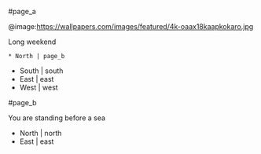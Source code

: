 #page_a



@image:https://wallpapers.com/images/featured/4k-oaax18kaapkokaro.jpg

Long weekend 

    * North | page_b
* South | south
* East | east
* West | west

#page_b

You are standing before a sea

* North | north
* East | east